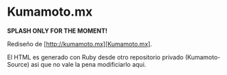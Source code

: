 Kumamoto.mx
===========

**SPLASH ONLY FOR THE MOMENT!**

Rediseño de [http://kumamoto.mx][Kumamoto.mx].

El HTML es generado con Ruby desde otro repositorio privado (Kumamoto-Source) asi que no vale la pena modificiarlo aqui.
